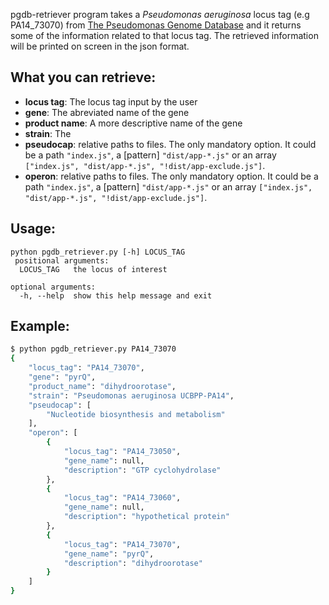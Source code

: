 


 pgdb-retriever program takes a *Pseudomonas aeruginosa* locus tag (e.g PA14_73070) from [The Pseudomonas Genome Database](https://www.pseudomonas.com) 
 and it returns some of the information related to that locus tag. The retrieved information will be printed on screen in the json format.


## What you can retrieve:
* **locus tag**: The locus tag input by the user
* **gene**: The abreviated name of the gene
* **product name**: A more descriptive name of the gene
* **strain**: The 
* **pseudocap**: relative paths to files. The only mandatory option.
  It could be a path `"index.js"`, a [pattern] `"dist/app-*.js"`
  or an array `["index.js", "dist/app-*.js", "!dist/app-exclude.js"]`.
* **operon**: relative paths to files. The only mandatory option.
  It could be a path `"index.js"`, a [pattern] `"dist/app-*.js"`
  or an array `["index.js", "dist/app-*.js", "!dist/app-exclude.js"]`.
  


## Usage: 
```
python pgdb_retriever.py [-h] LOCUS_TAG
 positional arguments:
  LOCUS_TAG   the locus of interest

optional arguments:
  -h, --help  show this help message and exit
```

## Example:
 ```bash
 $ python pgdb_retriever.py PA14_73070                               
 {                                                                   
     "locus_tag": "PA14_73070",                                      
     "gene": "pyrQ",                                                 
     "product_name": "dihydroorotase",                               
     "strain": "Pseudomonas aeruginosa UCBPP-PA14",                       
     "pseudocap": [                                                  
         "Nucleotide biosynthesis and metabolism"                    
     ],                                                              
     "operon": [                                                     
         {                                                           
             "locus_tag": "PA14_73050",                              
             "gene_name": null,                                      
             "description": "GTP cyclohydrolase"                     
         },                                                          
         {                                                           
             "locus_tag": "PA14_73060",                              
             "gene_name": null,                                      
             "description": "hypothetical protein"                   
         },                                                          
         {                                                           
             "locus_tag": "PA14_73070",                              
             "gene_name": "pyrQ",                                    
             "description": "dihydroorotase"                         
         }                                                           
     ]                                                               
 }                                                                   
```

